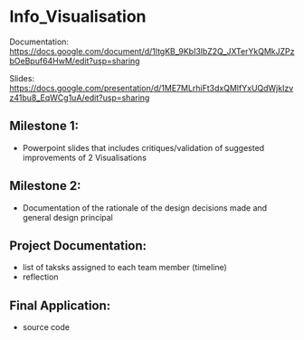 # Info_Visualisation

Documentation: https://docs.google.com/document/d/1ltgKB_9KbI3lbZ2Q_JXTerYkQMkJZPzbOeBpuf64HwM/edit?usp=sharing

Slides: https://docs.google.com/presentation/d/1ME7MLrhiFt3dxQMlfYxUQdWjkIzvz41bu8_EqWCg1uA/edit?usp=sharing

## Milestone 1:
* Powerpoint slides that includes critiques/validation of suggested improvements of 2 Visualisations

## Milestone 2:
* Documentation of the rationale of the design decisions made and general design principal

## Project Documentation:
* list of taksks assigned to each team member (timeline)
* reflection 

## Final Application:
* source code
